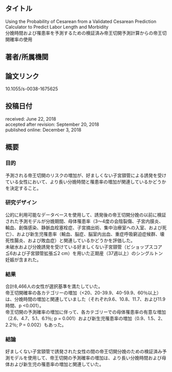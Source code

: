 ## タイトル
Using the Probability of Cesarean from a Validated Cesarean Prediction Calculator to Predict Labor Length and Morbidity  
分娩時間および罹患率を予測するための検証済み帝王切開予測計算からの帝王切開確率の使用

## 著者/所属機関

## 論文リンク
10.1055/s-0038-1675625

## 投稿日付
received: June 22, 2018  
accepted after revision: September 20, 2018  
published online: December 3, 2018

## 概要
### 目的
予測される帝王切開のリスクの増加が、好ましくない子宮頸管による誘発を受けている女性において、より長い分娩時間と罹患率の増加が関連しているかどうかを決定すること。

### 研究デザイン
公的に利用可能なデータベースを使用して、誘発後の帝王切開分娩の以前に検証された予測モデルが分娩期間、母体罹患率（3〜4度の会陰裂傷、子宮内膜炎、輸血、創傷感染、静脈血栓塞栓症、子宮摘出術、集中治療室への入室、および死亡）、および新生児罹患率（輸血、脳症、脳室内出血、重症呼吸窮迫症候群、壊死性腸炎、および敗血症）と関連しているかどうかを評価した。  
未破水および分娩誘発を受けている好ましくない子宮頸管（ビショップスコア≦6および子宮頸管拡張≦2 cm）を用いた正期産（37週以上）のシングルトン妊娠が含まれた。

### 結果
合計8,466人の女性が選択基準を満たしていた。  
帝王切開確率の各カテゴリーの増加（<20、20-39.9、40-59.9、60％以上）は、分娩時間の増加と関連していました（それぞれ9.6、10.8、11.7、および11.9時間、p <0.001）。  
帝王切開の予測確率の増加に伴って、各カテゴリーでの母体罹患率の有意な増加（2.6、4.7、5.1、6.1％; p = 0.001）および新生児罹患率の増加（0.9、1.5、2、2.2％; P = 0.002）もあった。

### 結論
好ましくない子宮頸管で誘発された女性の間の帝王切開分娩のための検証済み予測モデルを使用して、帝王切開の予測確率の増加は、より長い分娩時間および母体および新生児の罹患率の増加と関連していた。
